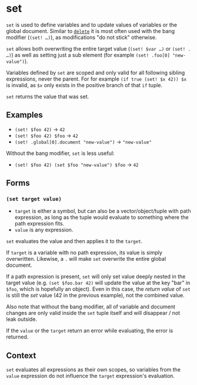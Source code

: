 # set

`set` is used to define variables and to update values of variables or the global
document. Similar to [`delete`](delete.md) it is most often used with the
bang modifier (`(set! …)`), as modifications "do not stick" otherwise.

`set` allows both overwriting the entire target value (`(set! $var …)` or
`(set! . …)`) as well as setting just a sub element (for example
`(set! .foo[0] "new-value")`).

Variables defined by `set` are scoped and only valid for all following sibling
expressions, never the parent. For for example `(if true (set! $x 42)) $x` is
invalid, as `$x` only exists in the positive branch of that `if` tuple.

`set` returns the value that was set.

## Examples

* `(set! $foo 42)` -> `42`
* `(set! $foo 42) $foo` -> `42`
* `(set! .global[0].document "new-value")` -> `"new-value"`

Without the bang modifier, `set` is less useful:

* `(set! $foo 42) (set $foo "new-value") $foo` -> `42`

## Forms

### `(set target value)`

* `target` is either a symbol, but can also be a vector/object/tuple with
  path expression, as long as the tuple would evaluate to something where the
  path expression fits.
* `value` is any expression.

`set` evaluates the value and then applies it to the `target`.

If `target` is a variable with no path expression, its value is simply overwritten.
Likewise, a `.` will make `set` overwrite the entire global document.

If a path expression is present, `set` will only set value deeply nested in the
target value (e.g. `(set $foo.bar 42)` will update the value at the key "bar"
in `$foo`, which is hopefully an object). Even in this case, the _return value_
of `set` is still the _set_ value (42 in the previous example), not the combined
value.

Also note that without the bang modifier, all of variable and document changes
are only valid inside the `set` tuple itself and will disappear / not leak
outside.

If the `value` or the `target` return an error while evaluating, the error is
returned.

## Context

`set` evaluates all expressions as their own scopes, so variables from the
`value` expression do not influence the `target` expression's evaluation.
